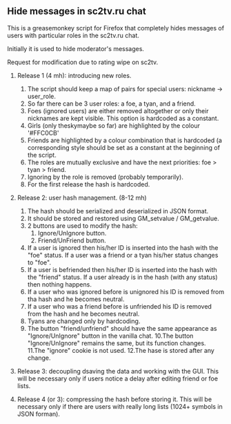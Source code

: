 ## Hide messages in sc2tv.ru chat

This is a greasemonkey script for Firefox that completely hides 
messages of users with particular roles in the sc2tv.ru chat.

Initially it is used to hide moderator's messages.

Request for modification due to rating wipe on sc2tv.

1. Release 1 (4 mh): introducing new roles.
    1. The script should keep a map of pairs for special users: nickname -> user_role.
    2. So far there can be 3 user roles: a foe, a tyan, and a friend.
    3. Foes (ignored users) are either removed altogether or only their nicknames are kept visible. This option is 
    hardcoded as a constant.
    4. Girls (only theskymaybe so far) are highlighted by the colour '#FFC0CB' 
    5. Friends are highlighted by a colour combination that is hardcoded (a corresponding style should be set 
    as a constant at the beginning of the script.
    6. The roles are mutually exclusive and have the next priorities: foe > tyan > friend. 
    7. Ignoring by the role is removed (probably temporarily).
    8. For the first release the hash is hardcoded. 
  
2. Release 2:  user hash management. (8-12 mh)
    1. The hash should be serialized and deserialized in JSON format.
    2. It should be stored and restored using GM_setvalue / GM_getvalue.
    3. 2 buttons are used to modify the hash:
        1. Ignore/UnIgnore button.
        2. Friend/UnFriend button.
    4. If a user is ignored then his/her ID is inserted into the hash with the "foe" status.
       If a user was a friend or a tyan his/her status changes to "foe".
    5. If a user is befriended then his/her ID is inserted into the hash with the "friend" status.
       If a user already is in the hash (with any status) then nothing happens. 
    6. If a user who was ignored before is unignored his ID is removed from tha hash and he becomes neutral.
    7. If a user who was a friend before is unfriended his ID is removed from the hash and he becomes neutral.
    8. Tyans are changed only by hardcoding.
    9. The button "friend/unfriend" should have the same appearance as "Ignore/UnIgnore" button in the vanilla 
        chat. 
    10.The button "Ignore/UnIgnore" remains the same, but its function changes.
    11.The "ignore" cookie is not used.
    12.The hase is stored after any change.
    
3. Release 3: decoupling dsaving the data and working with the GUI.
    This will be necessary only if users notice a delay after editing friend or foe lists.
    
4. Release 4 (or 3): compressing the hash before storing it.
    This will be necessary only if there are users with really long lists (1024+ symbols in JSON forman).